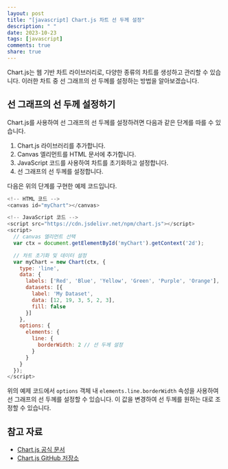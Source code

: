 ```yaml
---
layout: post
title: "[javascript] Chart.js 차트 선 두께 설정"
description: " "
date: 2023-10-23
tags: [javascript]
comments: true
share: true
---
```


Chart.js는 웹 기반 차트 라이브러리로, 다양한 종류의 차트를 생성하고 관리할 수 있습니다. 이러한 차트 중 선 그래프의 선 두께를 설정하는 방법을 알아보겠습니다.

## 선 그래프의 선 두께 설정하기

Chart.js를 사용하여 선 그래프의 선 두께를 설정하려면 다음과 같은 단계를 따를 수 있습니다.

1. Chart.js 라이브러리를 추가합니다.
2. Canvas 엘리먼트를 HTML 문서에 추가합니다.
3. JavaScript 코드를 사용하여 차트를 초기화하고 설정합니다.
4. 선 그래프의 선 두께를 설정합니다.

다음은 위의 단계를 구현한 예제 코드입니다.

```javascript
<!-- HTML 코드 -->
<canvas id="myChart"></canvas>

<!-- JavaScript 코드 -->
<script src="https://cdn.jsdelivr.net/npm/chart.js"></script>
<script>
  // canvas 엘리먼트 선택
  var ctx = document.getElementById('myChart').getContext('2d');

  // 차트 초기화 및 데이터 설정
  var myChart = new Chart(ctx, {
    type: 'line',
    data: {
      labels: ['Red', 'Blue', 'Yellow', 'Green', 'Purple', 'Orange'],
      datasets: [{
        label: 'My Dataset',
        data: [12, 19, 3, 5, 2, 3],
        fill: false
      }]
    },
    options: {
      elements: {
        line: {
          borderWidth: 2 // 선 두께 설정
        }
      }
    }
  });
</script>
```

위의 예제 코드에서 `options` 객체 내 `elements.line.borderWidth` 속성을 사용하여 선 그래프의 선 두께를 설정할 수 있습니다. 이 값을 변경하여 선 두께를 원하는 대로 조정할 수 있습니다.

## 참고 자료

- [Chart.js 공식 문서](https://www.chartjs.org/)
- [Chart.js GitHub 저장소](https://github.com/chartjs/Chart.js)